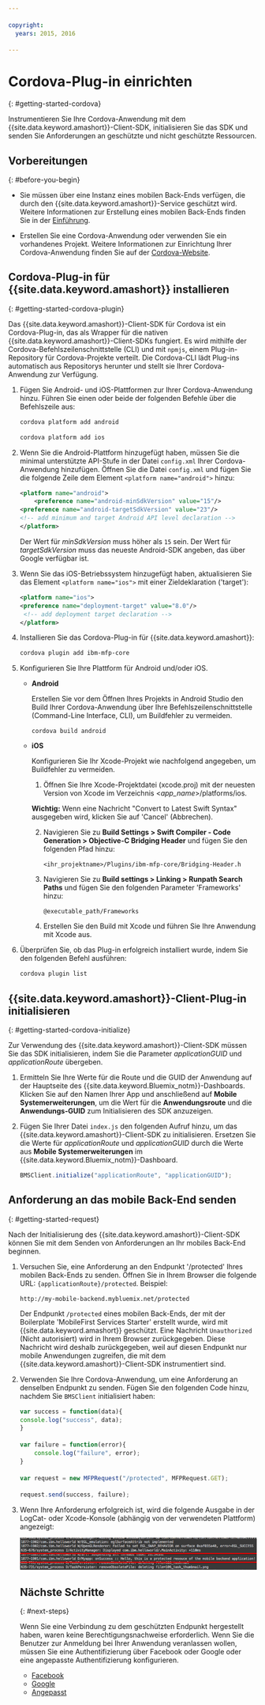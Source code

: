 ```yaml
---

copyright:
  years: 2015, 2016
  
---
```


# Cordova-Plug-in einrichten
{: #getting-started-cordova}

Instrumentieren Sie Ihre Cordova-Anwendung mit dem {{site.data.keyword.amashort}}-Client-SDK, initialisieren Sie das SDK und senden Sie Anforderungen an geschützte und nicht geschützte Ressourcen.

## Vorbereitungen
{: #before-you-begin}

- Sie müssen über eine Instanz eines mobilen Back-Ends verfügen, die durch den {{site.data.keyword.amashort}}-Service geschützt wird. Weitere Informationen zur Erstellung eines mobilen Back-Ends finden Sie in der [Einführung](getting-started.html).

- Erstellen Sie eine Cordova-Anwendung oder verwenden Sie ein vorhandenes Projekt. Weitere Informationen zur Einrichtung Ihrer Cordova-Anwendung finden Sie auf der [Cordova-Website](https://cordova.apache.org/).

## Cordova-Plug-in für {{site.data.keyword.amashort}} installieren
{: #getting-started-cordova-plugin}

Das {{site.data.keyword.amashort}}-Client-SDK für Cordova ist ein Cordova-Plug-in, das als Wrapper für die nativen {{site.data.keyword.amashort}}-Client-SDKs fungiert. Es wird mithilfe der Cordova-Befehlszeilenschnittstelle (CLI) und mit `npmjs`, einem Plug-in-Repository für Cordova-Projekte verteilt. Die Cordova-CLI lädt Plug-ins automatisch aus Repositorys herunter und stellt sie Ihrer Cordova-Anwendung zur Verfügung.

1. Fügen Sie Android- und iOS-Plattformen zur Ihrer Cordova-Anwendung hinzu. Führen Sie einen oder beide der folgenden Befehle über die Befehlszeile aus:

	```Bash
	cordova platform add android
	```

	```Bash
	cordova platform add ios
	```

1. Wenn Sie die Android-Plattform hinzugefügt haben, müssen Sie die minimal unterstützte API-Stufe in der Datei `config.xml` Ihrer Cordova-Anwendung hinzufügen. Öffnen Sie die Datei `config.xml` und fügen Sie die folgende Zeile dem Element `<platform name="android">` hinzu:

	```XML
	<platform name="android">  
		<preference name="android-minSdkVersion" value="15"/>
  	<preference name="android-targetSdkVersion" value="23"/>
  	<!-- add minimum and target Android API level declaration -->
	</platform>
	```

	Der Wert für *minSdkVersion* muss höher als `15` sein. Der Wert für *targetSdkVersion* muss das neueste Android-SDK angeben, das über Google verfügbar ist.



1. Wenn Sie das iOS-Betriebssystem hinzugefügt haben, aktualisieren Sie das Element `<platform name="ios">` mit einer Zieldeklaration ('target'):

	```XML
	<platform name="ios">
    <preference name="deployment-target" value="8.0"/>
     <!-- add deployment target declaration -->
	</platform>
	```

1. Installieren Sie das Cordova-Plug-in für {{site.data.keyword.amashort}}:

 	```Bash
	cordova plugin add ibm-mfp-core
	```

1. Konfigurieren Sie Ihre Plattform für Android und/oder iOS.

	* **Android**

		Erstellen Sie vor dem Öffnen Ihres Projekts in Android Studio den Build Ihrer Cordova-Anwendung über Ihre Befehlszeilenschnittstelle (Command-Line Interface, CLI), um Buildfehler zu vermeiden.

		```
		cordova build android
		```

	* **iOS**

		Konfigurieren Sie Ihr Xcode-Projekt wie nachfolgend angegeben, um Buildfehler zu vermeiden.

		1. Öffnen Sie Ihre Xcode-Projektdatei (xcode.proj) mit der neuesten Version von Xcode im Verzeichnis  &lt;*app_name*&gt;/platforms/ios.

		**Wichtig:** Wenn eine Nachricht "Convert to Latest Swift Syntax" ausgegeben wird, klicken Sie auf 'Cancel' (Abbrechen).

		2. Navigieren Sie zu **Build Settings > Swift Compiler - Code Generation > Objective-C Bridging Header** und fügen Sie den folgenden Pfad hinzu:

			```
			<ihr_projektname>/Plugins/ibm-mfp-core/Bridging-Header.h
			```

		3. Navigieren Sie zu **Build settings > Linking > Runpath Search Paths** und fügen Sie den folgenden Parameter 'Frameworks' hinzu:

			```
			@executable_path/Frameworks
			```

		4. Erstellen Sie den Build mit Xcode und führen Sie Ihre Anwendung mit Xcode aus.

1. Überprüfen Sie, ob das Plug-in erfolgreich installiert wurde, indem Sie den folgenden Befehl ausführen:
    

	```Bash
	cordova plugin list
	```

## {{site.data.keyword.amashort}}-Client-Plug-in initialisieren
{: #getting-started-cordova-initialize}

Zur Verwendung des {{site.data.keyword.amashort}}-Client-SDK müssen Sie das SDK initialisieren, indem Sie die Parameter *applicationGUID* und *applicationRoute* übergeben.

1. Ermitteln Sie Ihre Werte für die Route und die GUID der Anwendung auf der Hauptseite des {{site.data.keyword.Bluemix_notm}}-Dashboards. Klicken Sie auf den Namen Ihrer App und anschließend auf **Mobile Systemerweiterungen**, um die Wert für die **Anwendungsroute** und die **Anwendungs-GUID** zum Initialisieren des SDK anzuzeigen.

3. Fügen Sie Ihrer Datei `index.js` den folgenden Aufruf hinzu, um das {{site.data.keyword.amashort}}-Client-SDK zu initialisieren. Ersetzen Sie die Werte für *applicationRoute* und *applicationGUID* durch die Werte aus **Mobile Systemerweiterungen** im {{site.data.keyword.Bluemix_notm}}-Dashboard.

	```JavaScript
	BMSClient.initialize("applicationRoute", "applicationGUID");
	```

## Anforderung an das mobile Back-End senden
{: #getting-started-request}

Nach der Initialisierung des {{site.data.keyword.amashort}}-Client-SDK können Sie mit dem Senden von Anforderungen an Ihr mobiles Back-End beginnen.

1. Versuchen Sie, eine Anforderung an den Endpunkt '/protected' Ihres mobilen Back-Ends zu senden. Öffnen Sie in Ihrem Browser die folgende URL: `{applicationRoute}/protected`. Beispiel:

	```
	http://my-mobile-backend.mybluemix.net/protected
	```

	Der Endpunkt `/protected` eines mobilen Back-Ends, der mit der Boilerplate 'MobileFirst Services Starter' erstellt wurde, wird mit {{site.data.keyword.amashort}} geschützt. Eine Nachricht `Unauthorized` (Nicht autorisiert) wird in Ihrem Browser zurückgegeben. Diese Nachricht wird deshalb zurückgegeben, weil auf diesen Endpunkt nur mobile Anwendungen zugreifen, die mit dem {{site.data.keyword.amashort}}-Client-SDK instrumentiert sind.



1. Verwenden Sie Ihre Cordova-Anwendung, um eine Anforderung an denselben Endpunkt zu senden. Fügen Sie den folgenden Code hinzu, nachdem Sie `BMSClient` initialisiert haben:

	```Javascript
	var success = function(data){
	console.log("success", data);
	}

	var failure = function(error){
		console.log("failure", error);
	}

	var request = new MFPRequest("/protected", MFPRequest.GET);

	request.send(success, failure);
	```

1. Wenn Ihre Anforderung erfolgreich ist, wird die folgende Ausgabe in der LogCat- oder Xcode-Konsole (abhängig von der verwendeten Plattform) angezeigt:

	![Bild](images/getting-started-android-success.png)

	## Nächste Schritte
	{: #next-steps}

	Wenn Sie eine Verbindung zu dem geschützten Endpunkt hergestellt haben, waren keine Berechtigungsnachweise erforderlich. Wenn Sie die Benutzer zur Anmeldung bei Ihrer Anwendung veranlassen wollen, müssen Sie eine Authentifizierung über Facebook oder Google oder eine angepasste Authentifizierung konfigurieren.
	* [Facebook](facebook-auth-cordova.html)
	* [Google](google-auth-cordova.html)
	* [Angepasst](custom-auth-cordova.html)
